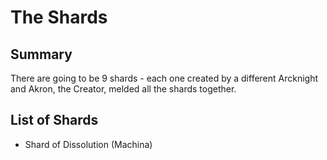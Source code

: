 # The Shards


## Summary

There are going to be 9 shards - each one created by a different Arcknight and Akron, the Creator, melded all the shards together.


## List of Shards

- Shard of Dissolution (Machina)




